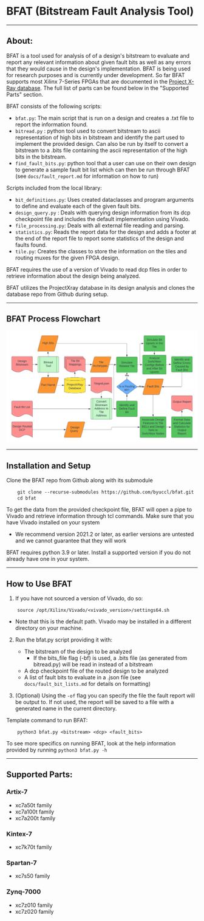 # BFAT (Bitstream Fault Analysis Tool)

---

## About:

BFAT is a tool used for analysis of of a design's bitstream to evaluate and report any relevant information about given fault bits as well as any errors that they would cause in the design's implementation. BFAT is being used for research purposes and is currently under development. So far BFAT supports most Xilinx 7-Series FPGAs that are documented in the [Project X-Ray database](https://github.com/f4pga/prjxray-db). The full list of parts can be found below in the "Supported Parts" section. 

BFAT consists of the following scripts:

- `bfat.py`: The main script that is run on a design and creates a .txt file to report the information found.
- `bitread.py` : python tool used to convert bitstream to ascii representation of high bits in bitstream and identify the part used to implement the provided design. Can also be run by itself to convert a bitstream to a .bits file containing the ascii representation of the high bits in the bitstream.
- `find_fault_bits.py`: python tool that a user can use on their own design to generate a sample fault bit list which can then be run through BFAT (see `docs/fault_report.md` for information on how to run)

Scripts included from the local library:

- `bit_definitions.py`: Uses created dataclasses and program arguments to define and evaluate each of the given fault bits.
- `design_query.py` : Deals with querying design information from its dcp checkpoint file and includes the default implementation using Vivado.
- `file_processing.py`: Deals with all external file reading and parsing.
- `statistics.py`: Reads the report data for the design and adds a footer at the end of the report file to report some statistics of the design and faults found.
- `tile.py`: Creates the classes to store the information on the tiles and routing muxes for the given FPGA design.

BFAT requires the use of a version of Vivado to read dcp files in order to retrieve information about the design being analyzed.

BFAT utilizes the ProjectXray database in its design analysis and clones the database repo from Github during setup.

---

## BFAT Process Flowchart
![Image](./bfat_flowchart.png)

---

## Installation and Setup

Clone the BFAT repo from Github along with its submodule

```
    git clone --recurse-submodules https://github.com/byuccl/bfat.git
    cd bfat
```

To get the data from the provided checkpoint file, BFAT will open a pipe to Vivado and retrieve information through tcl commands. Make sure that you have Vivado installed on your system
* We recommend version 2021.2 or later, as earlier versions are untested and we cannot guarantee that they will work

BFAT requires python 3.9 or later. Install a supported version if you do not already have one in your system.

---

## How to Use BFAT

1. If you have not sourced a version of Vivado, do so:
```
    source /opt/Xilinx/Vivado/<vivado_version>/settings64.sh
```
* Note that this is the default path. Vivado may be installed in a different directory on your machine.

2. Run the bfat.py script providing it with:
    - The bitstream of the design to be analyzed
        - If the bits_file flag (-bf) is used, a .bits file (as generated from bitread.py) will be read in instead of a bitstream
    - A dcp checkpoint file of the routed design to be analyzed
    - A list of fault bits to evaluate in a .json file (see `docs/fault_bit_lists.md` for details on formatting)

3. (Optional) Using the `-of` flag you can specify the file the fault report will be output to. If not used, the report will be saved to a file with a generated name in the current directory.

Template command to run BFAT:
```
    python3 bfat.py <bitstream> <dcp> <fault_bits>
```

To see more specifics on running BFAT, look at the help information provided by running `python3 bfat.py -h`

---

## Supported Parts:

### Artix-7
- xc7a50t family
- xc7a100t family
- xc7a200t family

### Kintex-7
- xc7k70t family

### Spartan-7
- xc7s50 family

### Zynq-7000
- xc7z010 family
- xc7z020 family
